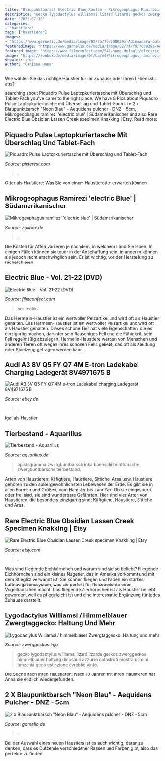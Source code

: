 ```yaml
---
title: "Blaupunktbarsch Electric Blue Kaufen - Mikrogeophagus Ramirezi &#039;electric Blue&#039;"
description: "Gecko lygodactylus williamsi lizard lizards geckos zwerggeckos himmelblauer haltung dinosauri azzurro catastrofi mostra uomini tanzania geco estinzione avrebbe vinto"
date: "2022-07-18"
categories:
- "haustiere"
tags: ["haustiere"]
images:
- "https://www.garnelio.de/media/image/02/7a/f9/700029a-Adinoacara-pulcher-Neon-Blue-3nAG3gDELiMoPX.jpg"
featuredImage: "https://www.garnelio.de/media/image/02/7a/f9/700029a-Adinoacara-pulcher-Neon-Blue-3nAG3gDELiMoPX.jpg"
featured_image: "https://www.filmconfect.com/548-home_default/electric-blue-vol-21-22.jpg"
image: "https://zoobox.de/media/image/0f/ba/e4/Mikrogeophagus_ramirezi_Electric_Blue_M_1_600x600.png"
ShowToc: true
author: "Carissa Hane"
---
```



Wie wählen Sie das richtige Haustier für Ihr Zuhause oder Ihren Lebensstil aus?

	

		
searching about Piquadro Pulse Laptopkuriertasche mit Überschlag und Tablet-Fach you've came to the right place. We have 8 Pics about Piquadro Pulse Laptopkuriertasche mit Überschlag und Tablet-Fach like 2 x Blaupunktbarsch &quot;Neon Blau&quot; - Aequidens pulcher - DNZ - 5cm, Mikrogeophagus ramirezi &#039;electric blue&#039; | Südamerikanischer and also Rare Electric Blue Obsidian Lassen Creek specimen Knakking | Etsy. Read more:
		
    
## Piquadro Pulse Laptopkuriertasche Mit Überschlag Und Tablet-Fach

<img loading=lazy src="https://i.pinimg.com/originals/7c/29/a2/7c29a21167d5ae7a72fc704716a6c962.jpg" onerror="this.onerror=null;this.src='https://tse2.mm.bing.net/th?id=OIP._6fPHa3eIKwNfEpAdsayFQHaHa&amp;pid=15.1';" alt="Piquadro Pulse Laptopkuriertasche mit Überschlag und Tablet-Fach">

_Source: pinterest.com_

>. 

	

Otter als Haustiere: Was Sie von einem Haustierotter erwarten können

    
## Mikrogeophagus Ramirezi &#039;electric Blue&#039; | Südamerikanischer

<img loading=lazy src="https://zoobox.de/media/image/0f/ba/e4/Mikrogeophagus_ramirezi_Electric_Blue_M_1_600x600.png" onerror="this.onerror=null;this.src='https://tse4.mm.bing.net/th?id=OIP.xlukAhsrmSAS8W2NY6wWcwHaFk&amp;pid=15.1';" alt="Mikrogeophagus ramirezi &#039;electric blue&#039; | Südamerikanischer">

_Source: zoobox.de_

>. 

	

Die Kosten für Affen variieren je nachdem, in welchem Land Sie leben. In einigen Fällen können sie teuer in der Anschaffung sein, in anderen können sie jedoch recht erschwinglich sein. Es ist wichtig, vor der Herstellung zu recherchieren

    
## Electric Blue - Vol. 21-22 (DVD)

<img loading=lazy src="https://www.filmconfect.com/548-home_default/electric-blue-vol-21-22.jpg" onerror="this.onerror=null;this.src='https://tse2.mm.bing.net/th?id=OIP.FKIVHfpOYNOCyuwUfd_5LwAAAA&amp;pid=15.1';" alt="Electric Blue - Vol. 21-22 (DVD)">

_Source: filmconfect.com_

>5er erotik. 

	

Das Hermelin-Haustier ist ein wertvoller Pelzartikel und wird oft als Haustier gehalten.
Das Hermelin-Haustier ist ein wertvoller Pelzartikel und wird oft als Haustier gehalten. Dieses schöne Tier hat viele Eigenschaften, die es einzigartig machen, darunter sein flauschiges Fell und die Fähigkeit, sein Fell regelmäßig abzulegen. Hermelin-Haustiere werden von Menschen und anderen Tieren oft wegen ihres schönen Fells geliebt, das oft als Kleidung oder Spielzeug getragen werden kann.

    
## Audi A3 8V Q5 FY Q7 4M E-tron Ladekabel Charging Ladegerät 8V4971675 B

<img loading=lazy src="https://i.ebayimg.com/images/g/vaYAAOSwOxJeRqNZ/s-l400.jpg" onerror="this.onerror=null;this.src='https://tse4.mm.bing.net/th?id=OIP.s4eL9-R8GUABCyREFljBBAAAAA&amp;pid=15.1';" alt="Audi A3 8V Q5 FY Q7 4M e-tron Ladekabel charging Ladegerät 8V4971675 B">

_Source: ebay.de_

>. 

	

Igel als Haustier

    
## Tierbestand - Aquarillus

<img loading=lazy src="https://aquarillus.de/files/aquarillus-data/images/galleries/tiere/fische/zwergbuntbarsche/inka_zwergbuntbarsch-apistogramma_baenschi-aquarillus.jpg" onerror="this.onerror=null;this.src='https://tse1.mm.bing.net/th?id=OIP.SZwbW0ZwVgF2VoBwyNIUjwHaFj&amp;pid=15.1';" alt="Tierbestand - Aquarillus">

_Source: aquarillus.de_

>apistogramma zwergbuntbarsch inka baenschi buntbarsche zwergbuntbarsche tierbestand. 

	

Arten von Haustieren: Käfigtiere, Haustiere, Sittiche, Aras usw.
Haustiere gehören zu den außergewöhnlichsten Lebewesen der Erde. Es gibt sie in allen Formen und Größen, vom Hamster bis zum Yak. Ob sie eingesperrt oder frei sind, sie sind wunderbare Gefährten. Hier sind vier Arten von Haustieren, die besonders einzigartig sind: Käfigtiere, Haustiere, Sittiche und Aras.

    
## Rare Electric Blue Obsidian Lassen Creek Specimen Knakking | Etsy

<img loading=lazy src="https://i.etsystatic.com/21413290/r/il/4f6a2e/2847613896/il_fullxfull.2847613896_ku2k.jpg" onerror="this.onerror=null;this.src='https://tse3.mm.bing.net/th?id=OIP.ycT0XllYKHQ5g4Tn4mNlcQHaFj&amp;pid=15.1';" alt="Rare Electric Blue Obsidian Lassen Creek specimen Knakking | Etsy">

_Source: etsy.com_

>. 

	

Was sind fliegende Eichhörnchen und warum sind sie so beliebt?
Fliegende Eichhörnchen sind ein kleines Nagetier, das in Amerika vorkommt und mit dem Stieglitz verwandt ist. Sie können fliegen und haben ein starkes Luftnavigationssystem, was sie perfekt für Reiseberichte oder Vogelhäuschen macht. Das fliegende Zierhörnchen ist als Haustier beliebt geworden, weil es pflegeleicht ist und eine interessante Ergänzung für jedes Zuhause darstellt.

    
## Lygodactylus Williamsi / Himmelblauer Zwergtaggecko: Haltung Und Mehr

<img loading=lazy src="https://www.zwerggeckos.info/wp-content/uploads/2013/05/lygodactylus-williamsi-1.jpg" onerror="this.onerror=null;this.src='https://tse2.mm.bing.net/th?id=OIP._dr0mbgQQ6NDy-rp8-yObgHaE8&amp;pid=15.1';" alt="Lygodactylus Williamsi / himmelblauer Zwergtaggecko: Haltung und mehr">

_Source: zwerggeckos.info_

>gecko lygodactylus williamsi lizard lizards geckos zwerggeckos himmelblauer haltung dinosauri azzurro catastrofi mostra uomini tanzania geco estinzione avrebbe vinto. 

	

Die Suche nach ihren Haustieren: Nach 10 Jahren mit ihren Haustieren hat Anna sie endlich wiedergefunden.

    
## 2 X Blaupunktbarsch &quot;Neon Blau&quot; - Aequidens Pulcher - DNZ - 5cm

<img loading=lazy src="https://www.garnelio.de/media/image/02/7a/f9/700029a-Adinoacara-pulcher-Neon-Blue-3nAG3gDELiMoPX.jpg" onerror="this.onerror=null;this.src='https://tse3.mm.bing.net/th?id=OIP.UtvmHx20hV9Nb-B8HO_zegHaGC&amp;pid=15.1';" alt="2 x Blaupunktbarsch &quot;Neon Blau&quot; - Aequidens pulcher - DNZ - 5cm">

_Source: garnelio.de_

>. 

	

Bei der Auswahl eines neuen Haustiers ist es auch wichtig, daran zu denken, dass es Dutzende verschiedener Rassen und Farben gibt, also das perfekte zu finden

